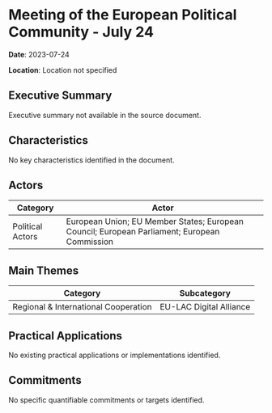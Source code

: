 # Meeting of the European Political Community - July 24

**Date**: 2023-07-24

**Location**: Location not specified

## Executive Summary

Executive summary not available in the source document.

## Characteristics

No key characteristics identified in the document.

## Actors

| Category | Actor |
| --- | --- |
| Political Actors | European Union; EU Member States; European Council; European Parliament; European Commission |

## Main Themes

| Category | Subcategory |
| --- | --- |
| Regional & International Cooperation | EU-LAC Digital Alliance |

## Practical Applications

No existing practical applications or implementations identified.

## Commitments

No specific quantifiable commitments or targets identified.